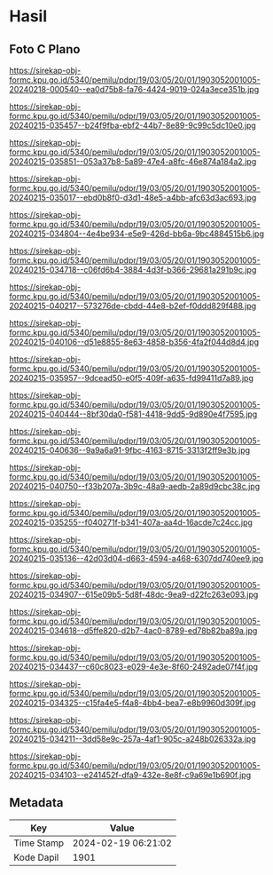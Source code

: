 # Hasil

## Foto C Plano

https://sirekap-obj-formc.kpu.go.id/5340/pemilu/pdpr/19/03/05/20/01/1903052001005-20240218-000540--ea0d75b8-fa76-4424-9019-024a3ece351b.jpg

https://sirekap-obj-formc.kpu.go.id/5340/pemilu/pdpr/19/03/05/20/01/1903052001005-20240215-035457--b24f9fba-ebf2-44b7-8e89-9c99c5dc10e0.jpg

https://sirekap-obj-formc.kpu.go.id/5340/pemilu/pdpr/19/03/05/20/01/1903052001005-20240215-035851--053a37b8-5a89-47e4-a8fc-46e874a184a2.jpg

https://sirekap-obj-formc.kpu.go.id/5340/pemilu/pdpr/19/03/05/20/01/1903052001005-20240215-035017--ebd0b8f0-d3d1-48e5-a4bb-afc63d3ac693.jpg

https://sirekap-obj-formc.kpu.go.id/5340/pemilu/pdpr/19/03/05/20/01/1903052001005-20240215-034804--4e4be934-e5e9-426d-bb6a-9bc4884515b6.jpg

https://sirekap-obj-formc.kpu.go.id/5340/pemilu/pdpr/19/03/05/20/01/1903052001005-20240215-034718--c06fd6b4-3884-4d3f-b366-29681a291b9c.jpg

https://sirekap-obj-formc.kpu.go.id/5340/pemilu/pdpr/19/03/05/20/01/1903052001005-20240215-040217--573276de-cbdd-44e8-b2ef-f0ddd829f488.jpg

https://sirekap-obj-formc.kpu.go.id/5340/pemilu/pdpr/19/03/05/20/01/1903052001005-20240215-040106--d51e8855-8e63-4858-b356-4fa2f044d8d4.jpg

https://sirekap-obj-formc.kpu.go.id/5340/pemilu/pdpr/19/03/05/20/01/1903052001005-20240215-035957--9dcead50-e0f5-409f-a635-fd99411d7a89.jpg

https://sirekap-obj-formc.kpu.go.id/5340/pemilu/pdpr/19/03/05/20/01/1903052001005-20240215-040444--8bf30da0-f581-4418-9dd5-9d890e4f7595.jpg

https://sirekap-obj-formc.kpu.go.id/5340/pemilu/pdpr/19/03/05/20/01/1903052001005-20240215-040636--9a9a6a91-9fbc-4163-8715-3313f2ff9e3b.jpg

https://sirekap-obj-formc.kpu.go.id/5340/pemilu/pdpr/19/03/05/20/01/1903052001005-20240215-040750--f33b207a-3b9c-48a9-aedb-2a89d9cbc38c.jpg

https://sirekap-obj-formc.kpu.go.id/5340/pemilu/pdpr/19/03/05/20/01/1903052001005-20240215-035255--f040271f-b341-407a-aa4d-16acde7c24cc.jpg

https://sirekap-obj-formc.kpu.go.id/5340/pemilu/pdpr/19/03/05/20/01/1903052001005-20240215-035136--42d03d04-d663-4594-a468-6307dd740ee9.jpg

https://sirekap-obj-formc.kpu.go.id/5340/pemilu/pdpr/19/03/05/20/01/1903052001005-20240215-034907--615e09b5-5d8f-48dc-9ea9-d22fc263e093.jpg

https://sirekap-obj-formc.kpu.go.id/5340/pemilu/pdpr/19/03/05/20/01/1903052001005-20240215-034618--d5ffe820-d2b7-4ac0-8789-ed78b82ba89a.jpg

https://sirekap-obj-formc.kpu.go.id/5340/pemilu/pdpr/19/03/05/20/01/1903052001005-20240215-034437--c60c8023-e029-4e3e-8f60-2492ade07f4f.jpg

https://sirekap-obj-formc.kpu.go.id/5340/pemilu/pdpr/19/03/05/20/01/1903052001005-20240215-034325--c15fa4e5-f4a8-4bb4-bea7-e8b9960d309f.jpg

https://sirekap-obj-formc.kpu.go.id/5340/pemilu/pdpr/19/03/05/20/01/1903052001005-20240215-034211--3dd58e9c-257a-4af1-905c-a248b026332a.jpg

https://sirekap-obj-formc.kpu.go.id/5340/pemilu/pdpr/19/03/05/20/01/1903052001005-20240215-034103--e241452f-dfa9-432e-8e8f-c9a69e1b690f.jpg


## Metadata

| Key        | Value               |
| ---------- | ------------------- |
| Time Stamp | 2024-02-19 06:21:02 |
| Kode Dapil | 1901                |



